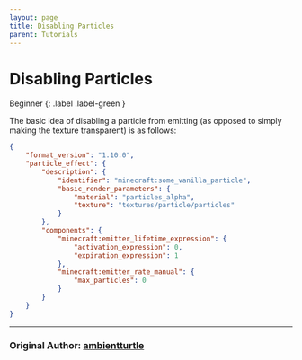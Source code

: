 ```yaml
---
layout: page
title: Disabling Particles 
parent: Tutorials
---
```


# Disabling Particles

Beginner
{: .label .label-green }

The basic idea of disabling a particle from emitting (as opposed to simply making the texture transparent) is as follows:

```json
{
    "format_version": "1.10.0",
    "particle_effect": {
        "description": {
            "identifier": "minecraft:some_vanilla_particle",
            "basic_render_parameters": {
                "material": "particles_alpha",
                "texture": "textures/particle/particles"
            }
        },
        "components": {
            "minecraft:emitter_lifetime_expression": {
                "activation_expression": 0,
                "expiration_expression": 1
            },
            "minecraft:emitter_rate_manual": {
                "max_particles": 0
            }
        }
    }
}
```

---
### **Original Author:** [ambientturtle](ambient#2309)